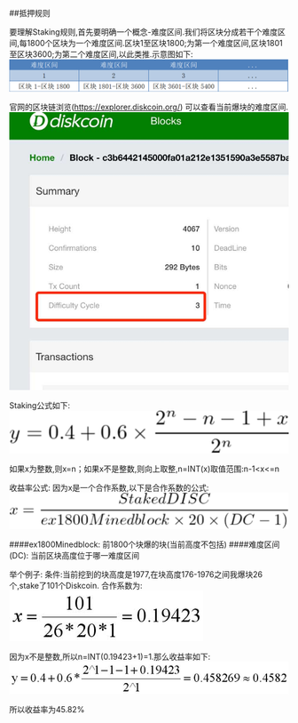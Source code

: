 ##抵押规则

要理解Staking规则,首先要明确一个概念-难度区间.我们将区块分成若干个难度区间,每1800个区块为一个难度区间.区块1至区块1800;为第一个难度区间,区块1801至区块3600;为第二个难度区间,以此类推.示意图如下:
![alt](image/difficultycycle.png)

官网的区块链浏览(https://explorer.diskcoin.org/) 可以查看当前爆块的难度区间.
![alt](image/ViewDC.jpg)

Staking公式如下:
![alt](image/RewardRatioFormula.png)

如果x为整数,则x=n；如果x不是整数,则向上取整,n=INT(x)取值范围:n-1<x<=n

收益率公式:
因为x是一个合作系数,以下是合作系数的公式:
![alt](image/CooperativeFactorFormula.png)

####ex1800Minedblock: 前1800个块爆的块(当前高度不包括)
####难度区间(DC): 当前区块高度位于哪一难度区间

举个例子:
条件:当前挖到的块高度是1977,在块高度176-1976之间我爆块26个,stake了101个Diskcoin.
合作系数为:
![alt](image/CooperativeFactorInExample.jpg)

因为x不是整数,所以n=INT(0.19423+1)=1.那么收益率如下:
![alt](image/RewardRatioInExample.jpg)

所以收益率为45.82%
